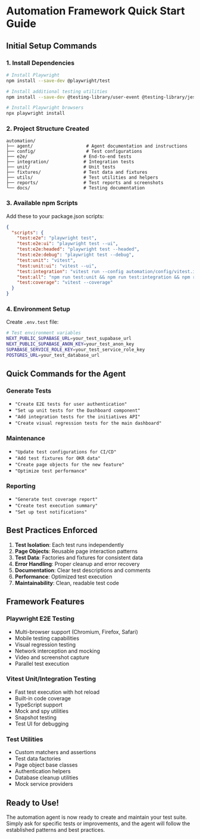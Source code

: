 # Automation Framework Quick Start Guide

## Initial Setup Commands

### 1. Install Dependencies
```bash
# Install Playwright
npm install --save-dev @playwright/test

# Install additional testing utilities
npm install --save-dev @testing-library/user-event @testing-library/jest-dom

# Install Playwright browsers
npx playwright install
```

### 2. Project Structure Created
```
automation/
├── agent/                    # Agent documentation and instructions
├── config/                   # Test configurations
├── e2e/                     # End-to-end tests
├── integration/             # Integration tests  
├── unit/                    # Unit tests
├── fixtures/                # Test data and fixtures
├── utils/                   # Test utilities and helpers
├── reports/                 # Test reports and screenshots
└── docs/                    # Testing documentation
```

### 3. Available npm Scripts
Add these to your package.json scripts:
```json
{
  "scripts": {
    "test:e2e": "playwright test",
    "test:e2e:ui": "playwright test --ui",
    "test:e2e:headed": "playwright test --headed",
    "test:e2e:debug": "playwright test --debug",
    "test:unit": "vitest",
    "test:unit:ui": "vitest --ui",
    "test:integration": "vitest run --config automation/config/vitest.integration.config.ts",
    "test:all": "npm run test:unit && npm run test:integration && npm run test:e2e",
    "test:coverage": "vitest --coverage"
  }
}
```

### 4. Environment Setup
Create `.env.test` file:
```bash
# Test environment variables
NEXT_PUBLIC_SUPABASE_URL=your_test_supabase_url
NEXT_PUBLIC_SUPABASE_ANON_KEY=your_test_anon_key
SUPABASE_SERVICE_ROLE_KEY=your_test_service_role_key
POSTGRES_URL=your_test_database_url
```

## Quick Commands for the Agent

### Generate Tests
- `"Create E2E tests for user authentication"`
- `"Set up unit tests for the Dashboard component"`  
- `"Add integration tests for the initiatives API"`
- `"Create visual regression tests for the main dashboard"`

### Maintenance
- `"Update test configurations for CI/CD"`
- `"Add test fixtures for OKR data"`
- `"Create page objects for the new feature"`
- `"Optimize test performance"`

### Reporting
- `"Generate test coverage report"`
- `"Create test execution summary"`
- `"Set up test notifications"`

## Best Practices Enforced

1. **Test Isolation**: Each test runs independently
2. **Page Objects**: Reusable page interaction patterns
3. **Test Data**: Factories and fixtures for consistent data
4. **Error Handling**: Proper cleanup and error recovery
5. **Documentation**: Clear test descriptions and comments
6. **Performance**: Optimized test execution
7. **Maintainability**: Clean, readable test code

## Framework Features

### Playwright E2E Testing
- Multi-browser support (Chromium, Firefox, Safari)
- Mobile testing capabilities
- Visual regression testing
- Network interception and mocking
- Video and screenshot capture
- Parallel test execution

### Vitest Unit/Integration Testing
- Fast test execution with hot reload
- Built-in code coverage
- TypeScript support
- Mock and spy utilities
- Snapshot testing
- Test UI for debugging

### Test Utilities
- Custom matchers and assertions
- Test data factories
- Page object base classes
- Authentication helpers
- Database cleanup utilities
- Mock service providers

## Ready to Use!

The automation agent is now ready to create and maintain your test suite. Simply ask for specific tests or improvements, and the agent will follow the established patterns and best practices.
